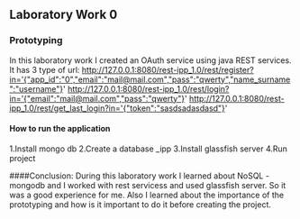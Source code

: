 ## Laboratory Work 0
### Prototyping

In this laboratory work I created an OAuth service using java REST services.
It has 3 type of url:
http://127.0.0.1:8080/rest-ipp_1.0/rest/register?in='{"app_id":"0","email":"mail@mail.com","pass":"qwerty","name_surname":"username"}'
http://127.0.0.1:8080/rest-ipp_1.0/rest/login?in='{"email":"mail@mail.com","pass":"qwerty"}'
http://127.0.0.1:8080/rest-ipp_1.0/rest/get_last_login?in='{"token":"sasdsadasdasd"}'



#### How to run the application
1.Install mongo db
2.Create a database _ipp
3.Install glassfish server
4.Run project



####Conclusion: 
During this laboratory work I learned about NoSQL - mongodb and I worked with rest servicess and used glassfish server.
So it was a good experience for me. Also I learned about the importance of the prototyping and how is it important to do it before creating the project. 

